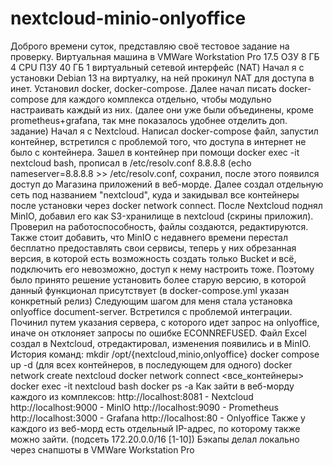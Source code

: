 # nextcloud-minio-onlyoffice
Доброго времени суток, представляю своё тестовое задание на проверку. 
Виртуальная машина в VMWare Workstation Pro 17.5
ОЗУ 8 ГБ
4 CPU
ПЗУ 40 ГБ
1 виртуальный сетевой интерфейс (NAT)
Начал я с установки Debian 13 на виртуалку, на ней прокинул NAT для доступа в инет.
Установил docker, docker-compose.
Далее начал писать docker-compose для каждого комплекса отдельно, чтобы модульно настраивать каждый из них. (далее они уже были объединены, кроме prometheus+grafana, так мне показалось удобнее отделить доп. задание)
Начал я с Nextcloud. Написал docker-compose файл, запустил контейнер, встретился с проблемой того, что доступа в интернет не было с контейнера. Зашел в контейнер при помощи docker exec -it nextcloud bash, прописал в /etc/resolv.conf 8.8.8.8 (echo nameserver=8.8.8.8 >> /etc/resolv.conf, сохранил, после этого появился доступ до Магазина приложений в веб-морде.
Далее создал отдельную сеть под названием "nextcloud", куда и закидывал все контейнеры после установки через docker network connect.
После Nextcloud поднял MinIO, добавил его как S3-хранилище в nextcloud (скрины приложил). Проверил на работоспособность, файлы создаются, редактируются. Также стоит добавить, что MinIO с недавнего времени перестал бесплатно предоставлять свои сервисы, теперь у них обрезанная версия, в которой есть возможность создать только Bucket и всё, подключить его невозможно, доступ к нему настроить тоже. Поэтому было принято решение установить более старую версию, в которой данный функционал присутствует (в docker-compose.yml указан конкретный релиз)
Следующим шагом для меня стала установка onlyoffice document-server. Встретился с проблемой интеграции. Починил путем указания сервера, с которого идет запрос на onlyoffice, иначе он отклоняет запросы по ошибке ECONNREFUSED. Файл Excel создал в Nextcloud, отредактировал, изменения появились и в MinIO.
История команд:
mkdir /opt/{nextcloud,minio,onlyoffice}
docker compose up -d (для всех контейнеров, в последующем для одного)
docker network create nextcloud
docker network connect <все_контейнеры>
docker exec -it nextcloud bash
docker ps -a
Как зайти в веб-морду каждого из комплексов:
http://localhost:8081 - Nextcloud
http://localhost:9000 - MinIO
http://localhost:9090 - Prometheus
http://localhost:3000 - Grafana
http://localhost:80 - Onlyoffice 
Также у каждого из веб-морд есть отдельный IP-адрес, по которому также можно зайти. (подсеть 172.20.0.0/16 [1-10])
Бэкапы делал локально через снапшоты в VMWare Workstation Pro
